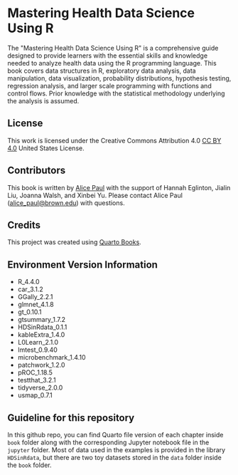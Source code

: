 # Mastering Health Data Science Using R

The "Mastering Health Data Science Using R" is a comprehensive guide designed to provide learners with the essential skills and knowledge needed to analyze health data using the R programming language. This book covers data structures in R, exploratory data analysis, data manipulation, data visualization, probability distributions, hypothesis testing, regression analysis, and larger scale programming with functions and control flows. Prior knowledge with the statistical methodology underlying the analysis is assumed. 

## License

This work is licensed under the Creative Commons Attribution 4.0 [CC BY 4.0](https://creativecommons.org/licenses/by/4.0/) United States License. 

## Contributors

This book is written by [Alice Paul](alicepaul.github.io) with the support of Hannah Eglinton, Jialin Liu, Joanna Walsh, and Xinbei Yu. Please contact Alice Paul (alice_paul@brown.edu) with questions.

## Credits

This project was created using [Quarto Books](https://quarto.org/docs/books/).

## Environment Version Information

- R_4.4.0
- car_3.1.2
- GGally_2.2.1
- glmnet_4.1.8
- gt_0.10.1
- gtsummary_1.7.2
- HDSinRdata_0.1.1
- kableExtra_1.4.0
- L0Learn_2.1.0
- lmtest_0.9.40
- microbenchmark_1.4.10
- patchwork_1.2.0
- pROC_1.18.5
- testthat_3.2.1  
- tidyverse_2.0.0
- usmap_0.7.1



## Guideline for this repository

In this github repo, you can find Quarto file version of each chapter inside `book` folder along with the corresponding Jupyter notebook file in the `jupyter` folder. Most of data used in the examples is provided in the library `HDSinRdata`, but there are two toy datasets stored in the `data` folder inside the `book` folder. 
